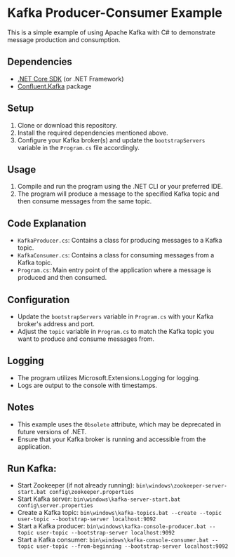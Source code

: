 # Kafka Producer-Consumer Example

This is a simple example of using Apache Kafka with C# to demonstrate message production and consumption.

## Dependencies

- [.NET Core SDK](https://dotnet.microsoft.com/download) (or .NET Framework)
- [Confluent.Kafka](https://www.nuget.org/packages/Confluent.Kafka/) package

## Setup

1. Clone or download this repository.
2. Install the required dependencies mentioned above.
3. Configure your Kafka broker(s) and update the `bootstrapServers` variable in the `Program.cs` file accordingly.

## Usage

1. Compile and run the program using the .NET CLI or your preferred IDE.
2. The program will produce a message to the specified Kafka topic and then consume messages from the same topic.

## Code Explanation

- `KafkaProducer.cs`: Contains a class for producing messages to a Kafka topic.
- `KafkaConsumer.cs`: Contains a class for consuming messages from a Kafka topic.
- `Program.cs`: Main entry point of the application where a message is produced and then consumed.

## Configuration

- Update the `bootstrapServers` variable in `Program.cs` with your Kafka broker's address and port.
- Adjust the `topic` variable in `Program.cs` to match the Kafka topic you want to produce and consume messages from.

## Logging

- The program utilizes Microsoft.Extensions.Logging for logging.
- Logs are output to the console with timestamps.

## Notes

- This example uses the `Obsolete` attribute, which may be deprecated in future versions of .NET.
- Ensure that your Kafka broker is running and accessible from the application.


## Run Kafka:

- Start Zookeeper (if not already running): `bin\windows\zookeeper-server-start.bat config\zookeeper.properties`
- Start Kafka server: `bin\windows\kafka-server-start.bat config\server.properties`
- Create a Kafka topic: `bin\windows\kafka-topics.bat --create --topic user-topic --bootstrap-server localhost:9092`
- Start a Kafka producer: `bin\windows\kafka-console-producer.bat --topic user-topic --bootstrap-server localhost:9092`
- Start a Kafka consumer: `bin\windows\kafka-console-consumer.bat --topic user-topic --from-beginning --bootstrap-server localhost:9092`